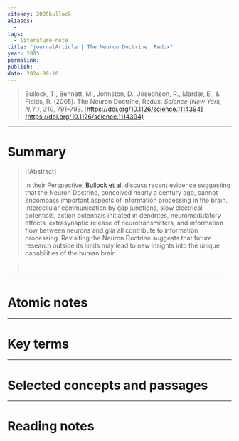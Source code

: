 ```yaml
---
citekey: 2005bullock
aliases:
  - 
tags:
  - literature-note
title: "journalArticle | The Neuron Doctrine, Redux"
year: 2005
permalink: 
publish:
date: 2024-09-10
---
```

> Bullock, T., Bennett, M., Johnston, D., Josephson, R., Marder, E., & Fields, R. (2005). The Neuron Doctrine, Redux. _Science (New York, N.Y.)_, _310_, 791–793. [https://doi.org/10.1126/science.1114394](https://doi.org/10.1126/science.1114394)

---

# Summary

> [!Abstract]
>
> In their Perspective, [ Bullock et al. ][1] discuss recent evidence suggesting that the Neuron Doctrine, conceived nearly a century ago, cannot encompass important aspects of information processing in the brain. Intercellular communication by gap junctions, slow electrical potentials, action potentials initiated in dendrites, neuromodulatory effects, extrasynaptic release of neurotransmitters, and information flow between neurons and glia all contribute to information processing. Revisiting the Neuron Doctrine suggests that future research outside its limits may lead to new insights into the unique capabilities of the human brain.

[1]: http://www.sciencemag.org/cgi/content/full/310/5749/791
>.


---

# Atomic notes

---

# Key terms

---

# Selected concepts and passages

---

# Reading notes

